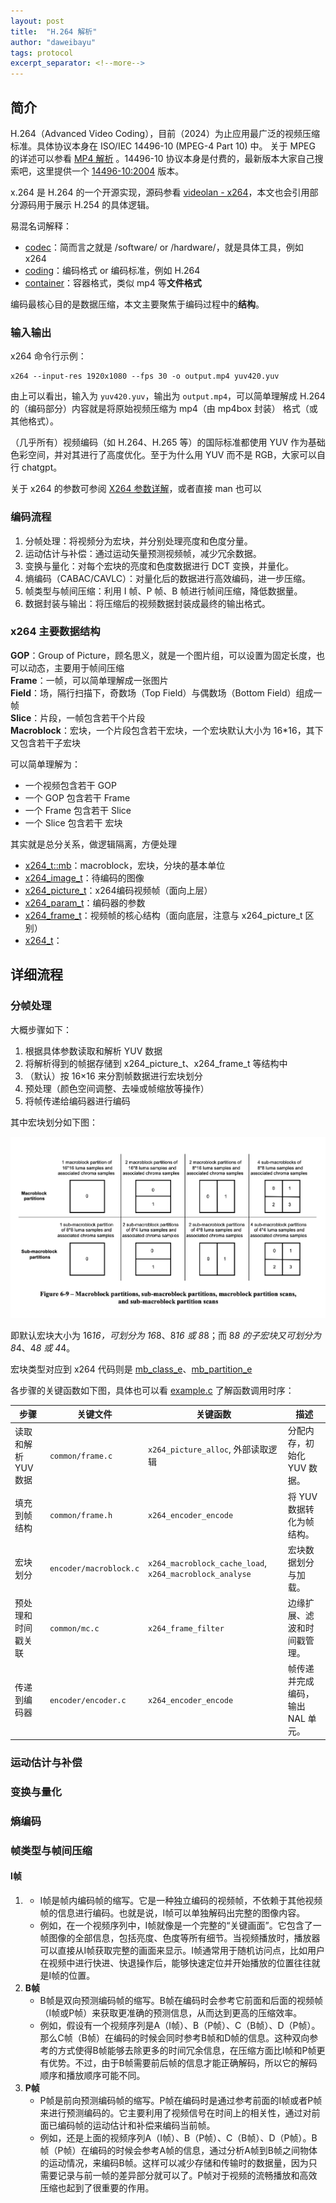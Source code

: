 ```yaml
---
layout: post
title:  "H.264 解析"
author: "daweibayu"
tags: protocol
excerpt_separator: <!--more-->
---
```


<!--more-->

## 简介


H.264（Advanced Video Coding），目前（2024）为止应用最广泛的视频压缩标准。具体协议本身在 ISO/IEC 14496-10 (MPEG-4 Part 10) 中。
关于 MPEG 的详述可以参看 [MP4 解析](https://daweibayu.fun/2024-11-11/mp4) 。14496-10 协议本身是付费的，最新版本大家自己搜索吧，这里提供一个 [14496-10:2004](http://www.staroceans.org/e-book/ISO-14496-10.pdf) 版本。

x.264 是 H.264 的一个开源实现，源码参看 [videolan - x264](https://code.videolan.org/videolan/x264)，本文也会引用部分源码用于展示 H.254 的具体逻辑。


易混名词解释：

* [codec](https://en.wikipedia.org/wiki/Video_codec)：简而言之就是 /software/  or /hardware/，就是具体工具，例如 x264
* [coding](https://en.wikipedia.org/wiki/Video_coding_format)：编码格式 or 编码标准，例如 H.264
* [container](https://en.wikipedia.org/wiki/Container_format)：容器格式，类似 mp4 等**文件格式**



编码最核心目的是数据压缩，本文主要聚焦于编码过程中的**结构**。


### 输入输出

x264 命令行示例：

```
x264 --input-res 1920x1080 --fps 30 -o output.mp4 yuv420.yuv
```

由上可以看出，输入为 `yuv420.yuv`，输出为 `output.mp4`，可以简单理解成 H.264 的（编码部分）内容就是将原始视频压缩为 mp4（由 mp4box 封装） 格式（或其他格式）。

（几乎所有）视频编码（如 H.264、H.265 等）的国际标准都使用 YUV 作为基础色彩空间，并对其进行了高度优化。至于为什么用 YUV 而不是 RGB，大家可以自行 chatgpt。

关于 x264 的参数可参阅 [X264 参数详解](https://lazybing.github.io/blog/2017/06/23/x264-paraments-illustra/)，或者直接 man 也可以


### 编码流程

1.	分帧处理：将视频分为宏块，并分别处理亮度和色度分量。
2.	运动估计与补偿：通过运动矢量预测视频帧，减少冗余数据。
3.	变换与量化：对每个宏块的亮度和色度数据进行 DCT 变换，并量化。
4.	熵编码（CABAC/CAVLC）：对量化后的数据进行高效编码，进一步压缩。
5.	帧类型与帧间压缩：利用 I 帧、P 帧、B 帧进行帧间压缩，降低数据量。
6.	数据封装与输出：将压缩后的视频数据封装成最终的输出格式。


### x264 主要数据结构


**GOP**：Group of Picture，顾名思义，就是一个图片组，可以设置为固定长度，也可以动态，主要用于帧间压缩  
**Frame**：一帧，可以简单理解成一张图片  
**Field**：场，隔行扫描下，奇数场（Top Field）与偶数场（Bottom Field）组成一帧  
**Slice**：片段，一帧包含若干个片段  
**Macroblock**：宏块，一个片段包含若干宏块，一个宏块默认大小为 16*16，其下又包含若干子宏块  


可以简单理解为：
* 一个视频包含若干 GOP
* 一个 GOP 包含若干 Frame
* 一个 Frame 包含若干 Slice
* 一个 Slice 包含若干 宏块

其实就是总分关系，做逻辑隔离，方便处理

* [x264_t::mb](https://code.videolan.org/videolan/x264/-/blob/master/common/common.h?ref_type=heads#L438)：macroblock，宏块，分块的基本单位
* [x264_image_t](https://code.videolan.org/videolan/x264/-/blob/master/x264.h?ref_type=heads#L798)：待编码的图像
* [x264_picture_t](https://code.videolan.org/videolan/x264/-/blob/master/x264.h?ref_type=heads#L862)：x264编码视频帧（面向上层）
* [x264_param_t](https://code.videolan.org/videolan/x264/-/blob/master/x264.h?ref_type=heads#L310)：编码器的参数
* [x264_frame_t](https://code.videolan.org/videolan/x264/-/blob/master/common/frame.h?ref_type=heads#L37)：视频帧的核心结构（面向底层，注意与 x264_picture_t 区别）
* [x264_t](https://code.videolan.org/videolan/x264/-/blob/master/common/common.h?ref_type=heads#L270)：

## 详细流程


### 分帧处理

大概步骤如下：

1.	根据具体参数读取和解析 YUV 数据
2.	将解析得到的帧据存储到 x264_picture_t、x264_frame_t 等结构中
3.	（默认）按 16×16 来分割帧数据进行宏块划分
4.	预处理（颜色空间调整、去噪或帧缩放等操作）
5.	将帧传递给编码器进行编码


其中宏块划分如下图：

![MBSplit.png](/assets/images/G2Ul7jkdrTlNqJYptd.png)

即默认宏块大小为 16*16，可划分为 16*8、8*16 或 8*8；而 8*8 的子宏块又可划分为 8*4、4*8 或 4*4。


宏块类型对应到 x264 代码则是 [mb_class_e](https://code.videolan.org/videolan/x264/-/blob/master/common/macroblock.h?ref_type=heads#L64)、[mb_partition_e](https://code.videolan.org/videolan/x264/-/blob/master/common/macroblock.h?ref_type=heads#L115)

各步骤的关键函数如下图，具体也可以看 [example.c](https://code.videolan.org/videolan/x264/-/blob/master/example.c) 了解函数调用时序：

| 步骤           | 关键文件         | 关键函数                                    | 描述                           |
|---------------|-----------|-------------------------|---------------------------|
| 读取和解析 YUV 数据 | `common/frame.c`     | `x264_picture_alloc`, 外部读取逻辑              | 分配内存，初始化 YUV 数据。         |
| 填充到帧结构        | `common/frame.h`     | `x264_encoder_encode`                          | 将 YUV 数据转化为帧结构。           |
| 宏块划分            | `encoder/macroblock.c` | `x264_macroblock_cache_load`, `x264_macroblock_analyse` | 宏块数据划分与加载。                |
| 预处理和时间戳关联   | `common/mc.c`        | `x264_frame_filter`                            | 边缘扩展、滤波和时间戳管理。         |
| 传递到编码器        | `encoder/encoder.c`  | `x264_encoder_encode`                          | 帧传递并完成编码，输出 NAL 单元。    |



### 运动估计与补偿

### 变换与量化

### 熵编码

### 帧类型与帧间压缩

#### **I帧**

1. 
   - I帧是帧内编码帧的缩写。它是一种独立编码的视频帧，不依赖于其他视频帧的信息进行编码。也就是说，I帧可以单独解码出完整的图像内容。
   - 例如，在一个视频序列中，I帧就像是一个完整的“关键画面”。它包含了一帧图像的全部信息，包括亮度、色度等所有细节。当视频播放时，播放器可以直接从I帧获取完整的画面来显示。I帧通常用于随机访问点，比如用户在视频中进行快进、快退操作后，能够快速定位并开始播放的位置往往就是I帧的位置。
2. **B帧**
   - B帧是双向预测编码帧的缩写。B帧在编码时会参考它前面和后面的视频帧（I帧或P帧）来获取更准确的预测信息，从而达到更高的压缩效率。
   - 例如，假设有一个视频序列是A（I帧）、B（P帧）、C（B帧）、D（P帧）。那么C帧（B帧）在编码的时候会同时参考B帧和D帧的信息。这种双向参考的方式使得B帧能够去除更多的时间冗余信息，在压缩方面比I帧和P帧更有优势。不过，由于B帧需要前后帧的信息才能正确解码，所以它的解码顺序和播放顺序可能不同。
3. **P帧**
   - P帧是前向预测编码帧的缩写。P帧在编码时是通过参考前面的I帧或者P帧来进行预测编码的。它主要利用了视频信号在时间上的相关性，通过对前面已编码帧的运动估计和补偿来编码当前帧。
   - 例如，还是上面的视频序列A（I帧）、B（P帧）、C（B帧）、D（P帧）。B帧（P帧）在编码的时候会参考A帧的信息，通过分析A帧到B帧之间物体的运动情况，来编码B帧。这样可以减少存储和传输时的数据量，因为只需要记录与前一帧的差异部分就可以了。P帧对于视频的流畅播放和高效压缩也起到了很重要的作用。
